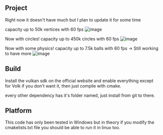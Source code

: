 ## Project

Right now it doesn't have much but I plan to update it for some time

capacity up to 50k vertices with 60 fps
![image](https://github.com/user-attachments/assets/217c3900-b1cc-446c-a5db-e6194707abd6)

Now with circles!
capacity up to 450k circles with 60 fps
![image](https://github.com/user-attachments/assets/4f36b5bd-8cc1-44d1-b246-712a1e7f5a31)

Now with some physics!
capacity up to 7.5k balls with 60 fps -> Still working to have more
![image](https://github.com/user-attachments/assets/888d713a-de1a-450a-b1c2-a9e5e3d91722)

## Build

Install the vulkan sdk on the official website and enable everything except for Volk if you don't want it, then just compile with cmake.

every other dependency has it's folder named, just install from git to there.

## Platform

This code has only been tested in Windows but in theory if you modify the cmakelists.txt file you should be able to run it in linux too.

